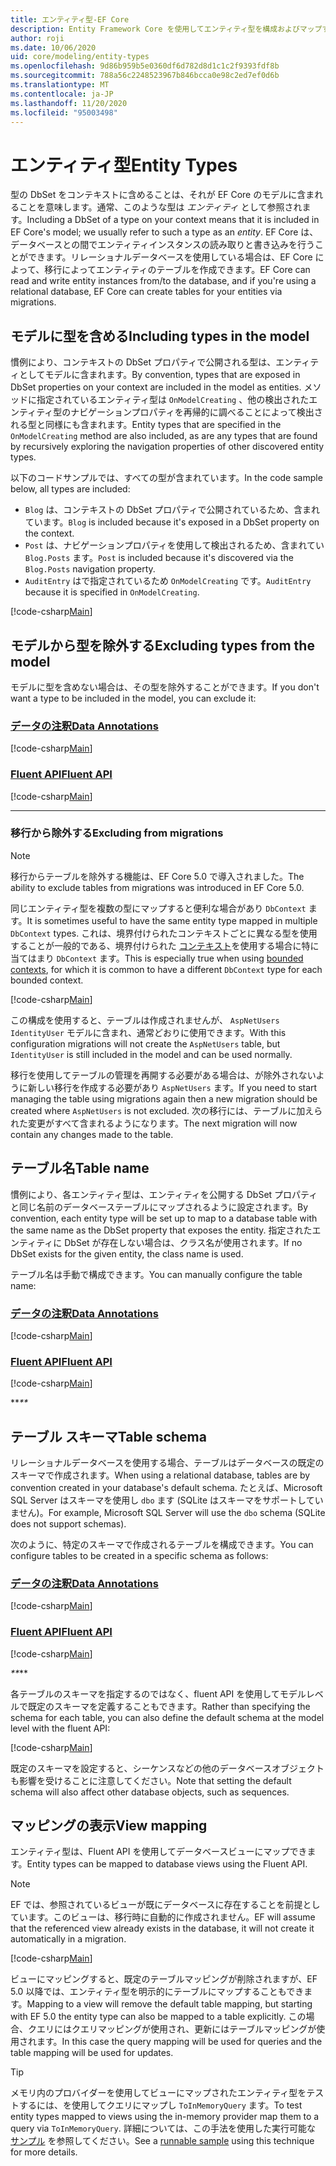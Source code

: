 ```yaml
---
title: エンティティ型-EF Core
description: Entity Framework Core を使用してエンティティ型を構成およびマップする方法
author: roji
ms.date: 10/06/2020
uid: core/modeling/entity-types
ms.openlocfilehash: 9d86b959b5e0360df6d782d8d1c1c2f9393fdf8b
ms.sourcegitcommit: 788a56c2248523967b846bcca0e98c2ed7ef0d6b
ms.translationtype: MT
ms.contentlocale: ja-JP
ms.lasthandoff: 11/20/2020
ms.locfileid: "95003498"
---
```

# <a name="entity-types"></a><span data-ttu-id="e8af1-103">エンティティ型</span><span class="sxs-lookup"><span data-stu-id="e8af1-103">Entity Types</span></span>

<span data-ttu-id="e8af1-104">型の DbSet をコンテキストに含めることは、それが EF Core のモデルに含まれることを意味します。通常、このような型は *エンティティ* として参照されます。</span><span class="sxs-lookup"><span data-stu-id="e8af1-104">Including a DbSet of a type on your context means that it is included in EF Core's model; we usually refer to such a type as an *entity*.</span></span> <span data-ttu-id="e8af1-105">EF Core は、データベースとの間でエンティティインスタンスの読み取りと書き込みを行うことができます。リレーショナルデータベースを使用している場合は、EF Core によって、移行によってエンティティのテーブルを作成できます。</span><span class="sxs-lookup"><span data-stu-id="e8af1-105">EF Core can read and write entity instances from/to the database, and if you're using a relational database, EF Core can create tables for your entities via migrations.</span></span>

## <a name="including-types-in-the-model"></a><span data-ttu-id="e8af1-106">モデルに型を含める</span><span class="sxs-lookup"><span data-stu-id="e8af1-106">Including types in the model</span></span>

<span data-ttu-id="e8af1-107">慣例により、コンテキストの DbSet プロパティで公開される型は、エンティティとしてモデルに含まれます。</span><span class="sxs-lookup"><span data-stu-id="e8af1-107">By convention, types that are exposed in DbSet properties on your context are included in the model as entities.</span></span> <span data-ttu-id="e8af1-108">メソッドに指定されているエンティティ型は `OnModelCreating` 、他の検出されたエンティティ型のナビゲーションプロパティを再帰的に調べることによって検出される型と同様にも含まれます。</span><span class="sxs-lookup"><span data-stu-id="e8af1-108">Entity types that are specified in the `OnModelCreating` method are also included, as are any types that are found by recursively exploring the navigation properties of other discovered entity types.</span></span>

<span data-ttu-id="e8af1-109">以下のコードサンプルでは、すべての型が含まれています。</span><span class="sxs-lookup"><span data-stu-id="e8af1-109">In the code sample below, all types are included:</span></span>

* <span data-ttu-id="e8af1-110">`Blog` は、コンテキストの DbSet プロパティで公開されているため、含まれています。</span><span class="sxs-lookup"><span data-stu-id="e8af1-110">`Blog` is included because it's exposed in a DbSet property on the context.</span></span>
* <span data-ttu-id="e8af1-111">`Post` は、ナビゲーションプロパティを使用して検出されるため、含まれてい `Blog.Posts` ます。</span><span class="sxs-lookup"><span data-stu-id="e8af1-111">`Post` is included because it's discovered via the `Blog.Posts` navigation property.</span></span>
* <span data-ttu-id="e8af1-112">`AuditEntry` はで指定されているため `OnModelCreating` です。</span><span class="sxs-lookup"><span data-stu-id="e8af1-112">`AuditEntry` because it is specified in `OnModelCreating`.</span></span>

[!code-csharp[Main](../../../samples/core/Modeling/Conventions/EntityTypes.cs?name=EntityTypes&highlight=3,7,16)]

## <a name="excluding-types-from-the-model"></a><span data-ttu-id="e8af1-113">モデルから型を除外する</span><span class="sxs-lookup"><span data-stu-id="e8af1-113">Excluding types from the model</span></span>

<span data-ttu-id="e8af1-114">モデルに型を含めない場合は、その型を除外することができます。</span><span class="sxs-lookup"><span data-stu-id="e8af1-114">If you don't want a type to be included in the model, you can exclude it:</span></span>

### <a name="data-annotations"></a>[<span data-ttu-id="e8af1-115">データの注釈</span><span class="sxs-lookup"><span data-stu-id="e8af1-115">Data Annotations</span></span>](#tab/data-annotations)

[!code-csharp[Main](../../../samples/core/Modeling/DataAnnotations/IgnoreType.cs?name=IgnoreType&highlight=1)]

### <a name="fluent-api"></a>[<span data-ttu-id="e8af1-116">Fluent API</span><span class="sxs-lookup"><span data-stu-id="e8af1-116">Fluent API</span></span>](#tab/fluent-api)

[!code-csharp[Main](../../../samples/core/Modeling/FluentAPI/IgnoreType.cs?name=IgnoreType&highlight=3)]

***

### <a name="excluding-from-migrations"></a><span data-ttu-id="e8af1-117">移行から除外する</span><span class="sxs-lookup"><span data-stu-id="e8af1-117">Excluding from migrations</span></span>

> [!NOTE]
> <span data-ttu-id="e8af1-118">移行からテーブルを除外する機能は、EF Core 5.0 で導入されました。</span><span class="sxs-lookup"><span data-stu-id="e8af1-118">The ability to exclude tables from migrations was introduced in EF Core 5.0.</span></span>

<span data-ttu-id="e8af1-119">同じエンティティ型を複数の型にマップすると便利な場合があり `DbContext` ます。</span><span class="sxs-lookup"><span data-stu-id="e8af1-119">It is sometimes useful to have the same entity type mapped in multiple `DbContext` types.</span></span> <span data-ttu-id="e8af1-120">これは、境界付けられたコンテキストごとに異なる型を使用することが一般的である、境界付けられた [コンテキスト](https://www.martinfowler.com/bliki/BoundedContext.html)を使用する場合に特に当てはまり `DbContext` ます。</span><span class="sxs-lookup"><span data-stu-id="e8af1-120">This is especially true when using [bounded contexts](https://www.martinfowler.com/bliki/BoundedContext.html), for which it is common to have a different `DbContext` type for each bounded context.</span></span>

[!code-csharp[Main](../../../samples/core/Modeling/FluentAPI/TableExcludeFromMigrations.cs?name=TableExcludeFromMigrations&highlight=4)]

<span data-ttu-id="e8af1-121">この構成を使用すると、テーブルは作成されませんが、 `AspNetUsers` `IdentityUser` モデルに含まれ、通常どおりに使用できます。</span><span class="sxs-lookup"><span data-stu-id="e8af1-121">With this configuration migrations will not create the `AspNetUsers` table, but `IdentityUser` is still included in the model and can be used normally.</span></span>

<span data-ttu-id="e8af1-122">移行を使用してテーブルの管理を再開する必要がある場合は、が除外されないように新しい移行を作成する必要があり `AspNetUsers` ます。</span><span class="sxs-lookup"><span data-stu-id="e8af1-122">If you need to start managing the table using migrations again then a new migration should be created where `AspNetUsers` is not excluded.</span></span> <span data-ttu-id="e8af1-123">次の移行には、テーブルに加えられた変更がすべて含まれるようになります。</span><span class="sxs-lookup"><span data-stu-id="e8af1-123">The next migration will now contain any changes made to the table.</span></span>

## <a name="table-name"></a><span data-ttu-id="e8af1-124">テーブル名</span><span class="sxs-lookup"><span data-stu-id="e8af1-124">Table name</span></span>

<span data-ttu-id="e8af1-125">慣例により、各エンティティ型は、エンティティを公開する DbSet プロパティと同じ名前のデータベーステーブルにマップされるように設定されます。</span><span class="sxs-lookup"><span data-stu-id="e8af1-125">By convention, each entity type will be set up to map to a database table with the same name as the DbSet property that exposes the entity.</span></span> <span data-ttu-id="e8af1-126">指定されたエンティティに DbSet が存在しない場合は、クラス名が使用されます。</span><span class="sxs-lookup"><span data-stu-id="e8af1-126">If no DbSet exists for the given entity, the class name is used.</span></span>

<span data-ttu-id="e8af1-127">テーブル名は手動で構成できます。</span><span class="sxs-lookup"><span data-stu-id="e8af1-127">You can manually configure the table name:</span></span>

### <a name="data-annotations"></a>[<span data-ttu-id="e8af1-128">データの注釈</span><span class="sxs-lookup"><span data-stu-id="e8af1-128">Data Annotations</span></span>](#tab/data-annotations)

[!code-csharp[Main](../../../samples/core/Modeling/DataAnnotations/TableName.cs?Name=TableName&highlight=1)]

### <a name="fluent-api"></a>[<span data-ttu-id="e8af1-129">Fluent API</span><span class="sxs-lookup"><span data-stu-id="e8af1-129">Fluent API</span></span>](#tab/fluent-api)

[!code-csharp[Main](../../../samples/core/Modeling/FluentAPI/TableName.cs?Name=TableName&highlight=3-4)]

<span data-ttu-id="e8af1-130">\*\*_</span><span class="sxs-lookup"><span data-stu-id="e8af1-130">\*\*_</span></span>

## <a name="table-schema"></a><span data-ttu-id="e8af1-131">テーブル スキーマ</span><span class="sxs-lookup"><span data-stu-id="e8af1-131">Table schema</span></span>

<span data-ttu-id="e8af1-132">リレーショナルデータベースを使用する場合、テーブルはデータベースの既定のスキーマで作成されます。</span><span class="sxs-lookup"><span data-stu-id="e8af1-132">When using a relational database, tables are by convention created in your database's default schema.</span></span> <span data-ttu-id="e8af1-133">たとえば、Microsoft SQL Server はスキーマを使用し `dbo` ます (SQLite はスキーマをサポートしていません)。</span><span class="sxs-lookup"><span data-stu-id="e8af1-133">For example, Microsoft SQL Server will use the `dbo` schema (SQLite does not support schemas).</span></span>

<span data-ttu-id="e8af1-134">次のように、特定のスキーマで作成されるテーブルを構成できます。</span><span class="sxs-lookup"><span data-stu-id="e8af1-134">You can configure tables to be created in a specific schema as follows:</span></span>

### <a name="data-annotations"></a>[<span data-ttu-id="e8af1-135">データの注釈</span><span class="sxs-lookup"><span data-stu-id="e8af1-135">Data Annotations</span></span>](#tab/data-annotations)

[!code-csharp[Main](../../../samples/core/Modeling/DataAnnotations/TableNameAndSchema.cs?name=TableNameAndSchema&highlight=1)]

### <a name="fluent-api"></a>[<span data-ttu-id="e8af1-136">Fluent API</span><span class="sxs-lookup"><span data-stu-id="e8af1-136">Fluent API</span></span>](#tab/fluent-api)

[!code-csharp[Main](../../../samples/core/Modeling/FluentAPI/TableNameAndSchema.cs?name=TableNameAndSchema&highlight=3-4)]

<span data-ttu-id="e8af1-137">_\*\*</span><span class="sxs-lookup"><span data-stu-id="e8af1-137">_\*\*</span></span>

<span data-ttu-id="e8af1-138">各テーブルのスキーマを指定するのではなく、fluent API を使用してモデルレベルで既定のスキーマを定義することもできます。</span><span class="sxs-lookup"><span data-stu-id="e8af1-138">Rather than specifying the schema for each table, you can also define the default schema at the model level with the fluent API:</span></span>

[!code-csharp[Main](../../../samples/core/Modeling/FluentAPI/DefaultSchema.cs?name=DefaultSchema&highlight=3)]

<span data-ttu-id="e8af1-139">既定のスキーマを設定すると、シーケンスなどの他のデータベースオブジェクトも影響を受けることに注意してください。</span><span class="sxs-lookup"><span data-stu-id="e8af1-139">Note that setting the default schema will also affect other database objects, such as sequences.</span></span>

## <a name="view-mapping"></a><span data-ttu-id="e8af1-140">マッピングの表示</span><span class="sxs-lookup"><span data-stu-id="e8af1-140">View mapping</span></span>

<span data-ttu-id="e8af1-141">エンティティ型は、Fluent API を使用してデータベースビューにマップできます。</span><span class="sxs-lookup"><span data-stu-id="e8af1-141">Entity types can be mapped to database views using the Fluent API.</span></span>

> [!Note]
> <span data-ttu-id="e8af1-142">EF では、参照されているビューが既にデータベースに存在することを前提としています。このビューは、移行時に自動的に作成されません。</span><span class="sxs-lookup"><span data-stu-id="e8af1-142">EF will assume that the referenced view already exists in the database, it will not create it automatically in a migration.</span></span>

[!code-csharp[Main](../../../samples/core/Modeling/FluentAPI/ViewNameAndSchema.cs?name=ViewNameAndSchema&highlight=1)]

 <span data-ttu-id="e8af1-143">ビューにマッピングすると、既定のテーブルマッピングが削除されますが、EF 5.0 以降では、エンティティ型を明示的にテーブルにマップすることもできます。</span><span class="sxs-lookup"><span data-stu-id="e8af1-143">Mapping to a view will remove the default table mapping, but starting with EF 5.0 the entity type can also be mapped to a table explicitly.</span></span> <span data-ttu-id="e8af1-144">この場合、クエリにはクエリマッピングが使用され、更新にはテーブルマッピングが使用されます。</span><span class="sxs-lookup"><span data-stu-id="e8af1-144">In this case the query mapping will be used for queries and the table mapping will be used for updates.</span></span>

> [!TIP]
> <span data-ttu-id="e8af1-145">メモリ内のプロバイダーを使用してビューにマップされたエンティティ型をテストするには、を使用してクエリにマップし `ToInMemoryQuery` ます。</span><span class="sxs-lookup"><span data-stu-id="e8af1-145">To test entity types mapped to views using the in-memory provider map them to a query via `ToInMemoryQuery`.</span></span> <span data-ttu-id="e8af1-146">詳細については、この手法を使用した実行可能な [サンプル](https://github.com/dotnet/EntityFramework.Docs/tree/master/samples/core/Miscellaneous/Testing/ItemsWebApi/) を参照してください。</span><span class="sxs-lookup"><span data-stu-id="e8af1-146">See a [runnable sample](https://github.com/dotnet/EntityFramework.Docs/tree/master/samples/core/Miscellaneous/Testing/ItemsWebApi/) using this technique for more details.</span></span>
